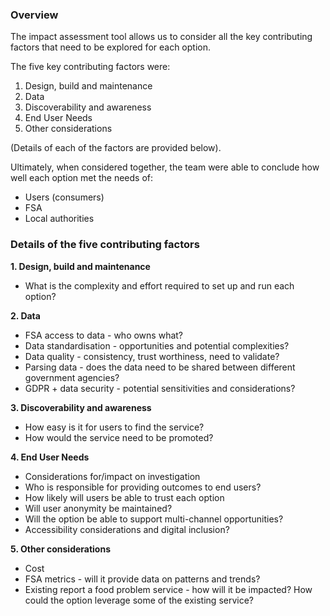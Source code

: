 ### Overview

The impact assessment tool allows us to consider all the key contributing factors that need to be explored for each option. 

The five key contributing factors were:

1. Design, build and maintenance
1. Data
1. Discoverability and awareness
1. End User Needs
1. Other considerations

(Details of each of the factors are provided below). 

Ultimately, when considered together, the team were able to conclude how well each option met the needs of: 

* Users (consumers) 
* FSA
* Local authorities

### Details of the five contributing factors

**1. Design, build and maintenance**
* What is the complexity and effort required to set up and run each option?

**2. Data**
* FSA access to data - who owns what?
* Data standardisation - opportunities and potential complexities?
* Data quality - consistency, trust worthiness, need to validate?
* Parsing data - does the data need to be shared between different government agencies?
* GDPR + data security - potential sensitivities and considerations?

**3. Discoverability and awareness**
* How easy is it for users to find the service? 
* How would the service need to be promoted?

**4. End User Needs**
* Considerations for/impact on investigation
* Who is responsible for providing outcomes to end users?
* How likely will users be able to trust each option
* Will user anonymity be maintained?
* Will the option be able to support multi-channel opportunities?
* Accessibility considerations and digital inclusion?

**5.  Other considerations**
* Cost
* FSA metrics - will it provide data on patterns and trends?
* Existing report a food problem service - how will it be impacted? How could the option leverage some of the existing service?